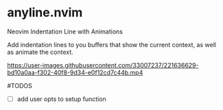 # anyline.nvim
Neovim Indentation Line with Animations

Add indentation lines to you buffers that show the current context, as well as animate the context.

https://user-images.githubusercontent.com/33007237/221636629-bd10a0aa-f302-40f8-9d34-e0f12cd7c44b.mp4

#TODOS
- [ ] add user opts to setup function
